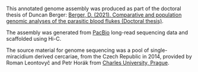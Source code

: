 This annotated genome assembly was produced as part of the doctoral thesis of Duncan Berger: [Berger, D. (2021). Comparative and population genomic analyses of the parasitic blood flukes (Doctoral thesis)](https://doi.org/10.17863/CAM.86667).
  
The assembly was generated from [PacBio](https://www.pacb.com/) long-read sequencing data and scaffolded using Hi-C.
  
The source material for genome sequencing was a pool of single-miracidium derived cercariae, from the Czech Republic in 2014, provided by Roman Leontovyč and Petr Horák from [Charles University, Prague](https://cuni.cz/).
